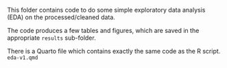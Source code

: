 This folder contains code to do some simple exploratory data analysis (EDA) on the processed/cleaned data.

The code produces a few tables and figures, which are saved in the appropriate `results` sub-folder.

There is a Quarto file which contains exactly the same code as the R script. `eda-v1.qmd`